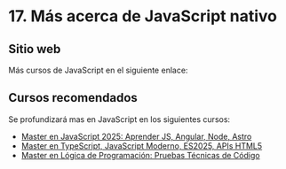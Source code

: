 # 17. Más acerca de JavaScript nativo

## Sitio web

Más cursos de JavaScript en el siguiente enlace: [](https://victorroblesweb.es/academy/)

## Cursos recomendados

Se profundizará mas en JavaScript en los siguientes cursos:

* [Master en JavaScript 2025: Aprender JS, Angular, Node, Astro](https://victorroblesweb.es/master-javascript-2025)
* [Master en TypeScript, JavaScript Moderno, ES2025, APIs HTML5](https://www.udemy.com/course/master-en-typescript-javascript-moderno-ecmascript-es12-apis-html5)
* [Master en Lógica de Programación: Pruebas Técnicas de Código](https://www.udemy.com/course/master-en-logica-de-programacion-50-ejercicios-y-pruebas-tecnicas)